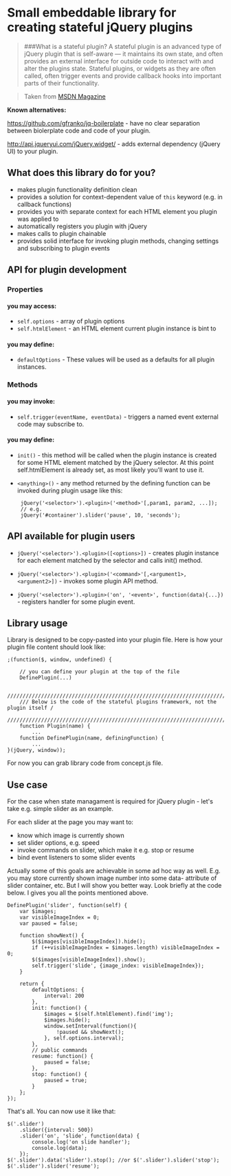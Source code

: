 Small embeddable library for creating stateful jQuery plugins
=============================================================

> ###What is a stateful plugin?
> A stateful plugin is an advanced type of jQuery plugin that is self-aware — it maintains its own state, and often provides an external interface for outside code to interact with and alter the plugins state. Stateful plugins, or widgets as they are often called, often trigger events and provide callback hooks into important parts of their functionality.

> Taken from [MSDN Magazine](http://msdn.microsoft.com/en-us/magazine/ff706600.aspx)

**Known alternatives:**
    
https://github.com/gfranko/jq-boilerplate - have no clear separation between biolerplate code and code of your plugin.

http://api.jqueryui.com/jQuery.widget/ - adds external dependency (jQuery UI) to your plugin.

## What does this library do for you?

 + makes plugin functionality definition clean
 + provides a solution for context-dependent value of `this` keyword (e.g. in callback functions)
 + provides you with separate context for each HTML element you plugin was applied to
 + automatically registers you plugin with jQuery
 + makes calls to plugin chainable
 + provides solid interface for invoking plugin methods, changing settings and subscribing to plugin events

API for plugin development
---------------------------

### Properties

#### you may access:

 + `self.options` - array of plugin options
 + `self.htmlElement` - an HTML element current plugin instance is bint to

#### you may define:

 + `defaultOptions` - These values will be used as a defaults for all plugin instances.

### Methods

#### you may invoke:

 + `self.trigger(eventName, eventData)` - triggers a named event external code may subscribe to.

#### you may define:

 +  `init()` - this method will be called when the plugin instance is created for some HTML element matched by the jQuery selector. At this point self.htmlElement is already set, as most likely you'll want to use it.

 + `<anything>()` - any method returned by the defining function can be invoked during plugin usage like this: 
        
        jQuery('<selector>').<plugin>('<method>'[,param1, param2, ...]);
        // e.g.
        jQuery('#container').slider('pause', 10, 'seconds');



API available for plugin users
------------------------------

 + `jQuery('<selector>').<plugin>([<options>])` - creates plugin instance for each element matched by the selector and calls init() method.

 + `jQuery('<selector>').<plugin>('<command>'[,<argument1>, <argument2>])` - invokes some plugin API method.

 + `jQuery('<selector>').<plugin>('on', '<event>', function(data){...})` - registers handler for some plugin event.

Library usage
--------------
Library is designed to be copy-pasted into your plugin file. Here is how your plugin file content should look like:

    ;(function($, window, undefined) {

        // you can define your plugin at the top of the file
        DefinePlugin(...)

        ////////////////////////////////////////////////////////////////////////////////
        /// Below is the code of the stateful plugins framework, not the plugin itself /
        ////////////////////////////////////////////////////////////////////////////////
        function Plugin(name) {
            ...
        function DefinePlugin(name, definingFunction) {
            ...
    }(jQuery, window));

For now you can grab library code from concept.js file.

Use case
--------

For the case when state managament is required for jQuery plugin - let's take e.g. simple slider as an example.

For each slider at the page you may want to:

 + know which image is currently shown
 + set slider options, e.g. speed
 + invoke commands on slider, which make it e.g. stop or resume
 + bind event listeners to some slider events

Actually some of this goals are achievable in some ad hoc way as well. E.g. you may store currently shown
image number into some data- attribute of slider container, etc. But I will show you better way.
Look briefly at the code below. I gives you all the points mentioned above.

    DefinePlugin('slider', function(self) {
        var $images;
        var visibleImageIndex = 0;
        var paused = false;

        function showNext() {
            $($images[visibleImageIndex]).hide();
            if (++visibleImageIndex = $images.length) visibleImageIndex = 0;
            $($images[visibleImageIndex]).show();
            self.trigger('slide', {image_index: visibleImageIndex});
        }

        return {
            defaultOptions: {
                interval: 200
            },
            init: function() {
                $images = $(self.htmlElement).find('img');
                $images.hide();
                window.setInterval(function(){                    
                    !paused && showNext();
                }, self.options.interval);
            },
            // public commands
            resume: function() {
                paused = false;
            },
            stop: function() {
                paused = true;
            }
        };
    });

That's all. You can now use it like that:

    $('.slider')
        .slider({interval: 500})
        .slider('on', 'slide', function(data) {
            console.log('on slide handler');
            console.log(data);
        });
    $('.slider').data('slider').stop(); //or $('.slider').slider('stop');
    $('.slider').slider('resume');